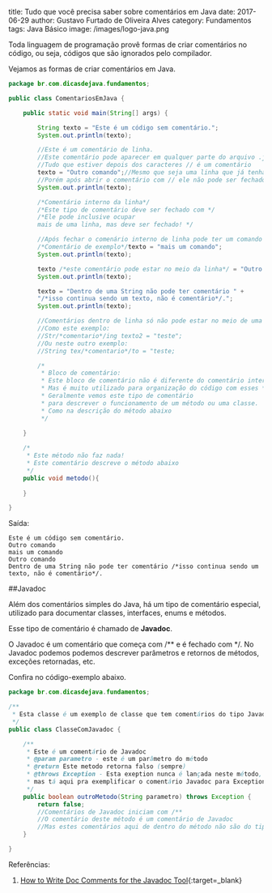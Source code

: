 title: Tudo que você precisa saber sobre comentários em Java
date: 2017-06-29
author: Gustavo Furtado de Oliveira Alves
category: Fundamentos
tags: Java Básico
image: /images/logo-java.png

Toda linguagem de programação provê formas de criar comentários no código,
ou seja, códigos que são ignorados pelo compilador.

Vejamos as formas de criar comentários em Java.

```java
package br.com.dicasdejava.fundamentos;

public class ComentariosEmJava {

	public static void main(String[] args) {

		String texto = "Este é um código sem comentário.";
		System.out.println(texto);

		//Este é um comentário de linha.
		//Este comentário pode aparecer em qualquer parte do arquivo .java
		//Tudo que estiver depois dos caracteres // é um comentário
		texto = "Outro comando";//Mesmo que seja uma linha que já tenha um comando.
		//Porém após abrir o comentário com // ele não pode ser fechado na linha.
		System.out.println(texto);

		/*Comentário interno da linha*/
		/*Este tipo de comentário deve ser fechado com */
		/*Ele pode inclusive ocupar
		mais de uma linha, mas deve ser fechado! */

		//Após fechar o comenário interno de linha pode ter um comando java
		/*Comentário de exemplo*/texto = "mais um comando";
		System.out.println(texto);

		texto /*este comentário pode estar no meio da linha*/ = "Outro comando";
		System.out.println(texto);

		texto = "Dentro de uma String não pode ter comentário " +
		"/*isso continua sendo um texto, não é comentário*/.";
		System.out.println(texto);

		//Comentários dentro de linha só não pode estar no meio de uma palavra do comando
		//Como este exemplo:
		//Str/*comentario*/ing texto2 = "teste";
		//Ou neste outro exemplo:
		//String tex/*comentario*/to = "teste;

		/*
		 * Bloco de comentário:
		 * Este bloco de comentário não é diferente do comentário interno de linha
		 * Mas é muito utilizado para organização do código com esses * no inicio.
		 * Geralmente vemos este tipo de comentário
		 * para descrever o funcionamento de um método ou uma classe.
		 * Como na descrição do método abaixo
		 */

	}
	
	/*
	 * Este método não faz nada!
	 * Este comentário descreve o método abaixo
	 */
	public void metodo(){
		
	}

}
```

Saída:

```
Este é um código sem comentário.
Outro comando
mais um comando
Outro comando
Dentro de uma String não pode ter comentário /*isso continua sendo um texto, não é comentário*/.
```

##Javadoc

Além dos comentários simples do Java, há um tipo de comentário especial,
utilizado para documentar classes, interfaces, enums e métodos.

Esse tipo de comentário é chamado de **Javadoc**.

O Javadoc é um comentário que começa com /** e é fechado com */.
No Javadoc podemos podemos descrever parâmetros e retornos de métodos,
exceções retornadas, etc.

Confira no código-exemplo abaixo.

```java
package br.com.dicasdejava.fundamentos;

/**
 * Esta classe é um exemplo de classe que tem comentários do tipo Javadoc
 */
public class ClasseComJavadoc {

	/**
	 * Este é um comentário de Javadoc
	 * @param parametro - este é um parâmetro do método
	 * @return Este metodo retorna falso (sempre)
	 * @throws Exception - Esta exeption nunca é lançada neste método,
	 * mas tá aqui pra exemplificar o comentário Javadoc para Exceptions
	 */
	public boolean outroMetodo(String parametro) throws Exception {
		return false;
		//Comentários de Javadoc iniciam com /**
		//O comentário deste método é um comentário de Javadoc
		//Mas estes comentários aqui de dentro do método não são do tipo Javadoc
	}

}
```

Referências:

1. [How to Write Doc Comments for the Javadoc Tool](http://www.oracle.com/technetwork/articles/java/index-137868.html){:target=\_blank}
